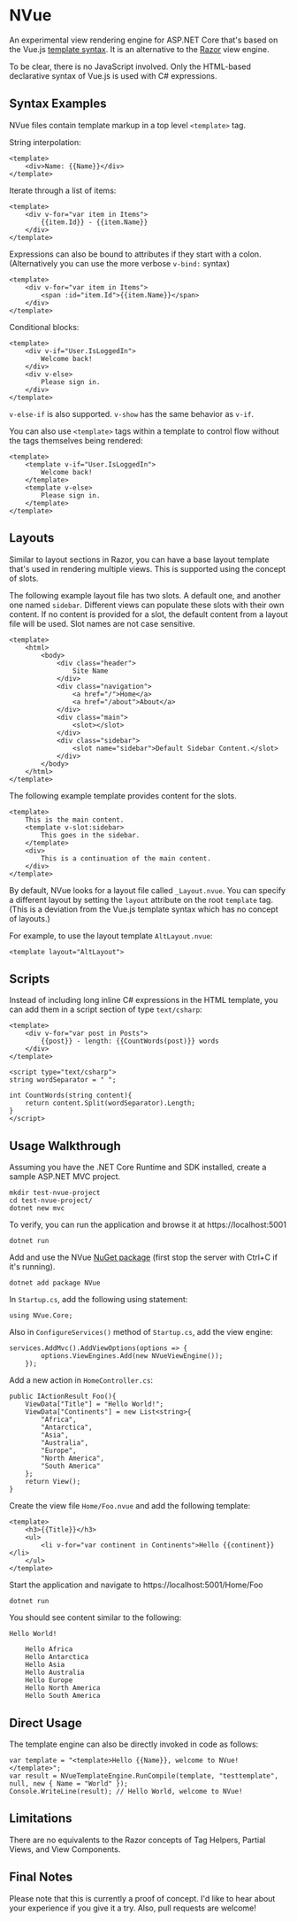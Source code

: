 # NVue

An experimental view rendering engine for ASP.NET Core that's based on the Vue.js [template syntax](https://vuejs.org/v2/guide/syntax.html). It is an alternative to the [Razor](https://docs.microsoft.com/en-us/aspnet/core/mvc/views/razor?view=aspnetcore-2.2) view engine.

To be clear, there is no JavaScript involved. Only the HTML-based declarative syntax of Vue.js is used with C# expressions.

## Syntax Examples

NVue files contain template markup in a top level `<template>` tag.

String interpolation:
````
<template>
    <div>Name: {{Name}}</div>
</template>
````

Iterate through a list of items:
````
<template>
    <div v-for="var item in Items">
        {{item.Id}} - {{item.Name}}
    </div>
</template>
````

Expressions can also be bound to attributes if they start with a colon. (Alternatively you can use the more verbose `v-bind:` syntax)
````
<template>
    <div v-for="var item in Items">
        <span :id="item.Id">{{item.Name}}</span>
    </div>
</template>
````

Conditional blocks:
````
<template>
    <div v-if="User.IsLoggedIn">
        Welcome back!
    </div>
    <div v-else>
        Please sign in.
    </div>
</template>
````
`v-else-if` is also supported. `v-show` has the same behavior as `v-if`.

You can also use `<template>` tags within a template to control flow without the tags themselves being rendered:
````
<template>
    <template v-if="User.IsLoggedIn">
        Welcome back!
    </template>
    <template v-else>
        Please sign in.
    </template>
</template>
````

## Layouts

Similar to layout sections in Razor, you can have a base layout template that's used in rendering multiple views. This is supported using the concept of slots.

The following example layout file has two slots. A default one, and another one named `sidebar`. Different views can populate these slots with their own content. If no content is provided for a slot, the default content from a layout file will be used. Slot names are not case sensitive.

````
<template>
    <html>
        <body>
            <div class="header">
                Site Name
            </div>
            <div class="navigation">
                <a href="/">Home</a>
                <a href="/about">About</a>
            </div>
            <div class="main">
                <slot></slot>
            </div>
            <div class="sidebar">
                <slot name="sidebar">Default Sidebar Content.</slot>
            </div>
        </body>
    </html>
</template>
````

The following example template provides content for the slots.
````
<template>
    This is the main content.
    <template v-slot:sidebar>
        This goes in the sidebar.
    </template>
    <div>
        This is a continuation of the main content.
    </div>
</template>
````

By default, NVue looks for a layout file called `_Layout.nvue`. You can specify a different layout by setting the `layout` attribute on the root `template` tag. (This is a deviation from the Vue.js template syntax which has no concept of layouts.)

For example, to use the layout template `AltLayout.nvue`:

`<template layout="AltLayout">`

## Scripts

Instead of including long inline C# expressions in the HTML template, you can add them in a script section of type `text/csharp`:

````
<template>
    <div v-for="var post in Posts">
        {{post}} - length: {{CountWords(post)}} words
    </div>
</template>

<script type="text/csharp">
string wordSeparator = " ";

int CountWords(string content){
    return content.Split(wordSeparator).Length;
}
</script>
````

## Usage Walkthrough
Assuming you have the .NET Core Runtime and SDK installed, create a sample ASP.NET MVC project.

````
mkdir test-nvue-project
cd test-nvue-project/
dotnet new mvc
````

To verify, you can run the application and browse it at https://localhost:5001

`dotnet run`

Add and use the NVue [NuGet package](https://www.nuget.org/packages/NVue/) (first stop the server with Ctrl+C if it's running).

`dotnet add package NVue`

In `Startup.cs`, add the following using statement:

`using NVue.Core;`

Also in `ConfigureServices()` method of `Startup.cs`, add the view engine:

````
services.AddMvc().AddViewOptions(options => {
        options.ViewEngines.Add(new NVueViewEngine());
    });
````

Add a new action in `HomeController.cs`:

````
public IActionResult Foo(){
    ViewData["Title"] = "Hello World!";
    ViewData["Continents"] = new List<string>{
        "Africa",
        "Antarctica",
        "Asia",
        "Australia",
        "Europe",
        "North America",
        "South America"
    };
    return View();
}
````

Create the view file `Home/Foo.nvue` and add the following template:

````
<template>
    <h3>{{Title}}</h3>
    <ul>
        <li v-for="var continent in Continents">Hello {{continent}}</li>
    </ul>
</template>
````

Start the application and navigate to https://localhost:5001/Home/Foo

`dotnet run`

You should see content similar to the following:

````
Hello World!

    Hello Africa
    Hello Antarctica
    Hello Asia
    Hello Australia
    Hello Europe
    Hello North America
    Hello South America
````

## Direct Usage

The template engine can also be directly invoked in code as follows:

````
var template = "<template>Hello {{Name}}, welcome to NVue!</template>";
var result = NVueTemplateEngine.RunCompile(template, "testtemplate", null, new { Name = "World" });
Console.WriteLine(result); // Hello World, welcome to NVue!
````

## Limitations

There are no equivalents to the Razor concepts of Tag Helpers, Partial Views, and View Components.

## Final Notes
Please note that this is currently a proof of concept. I'd like to hear about your experience if you give it a try. Also, pull requests are welcome!
